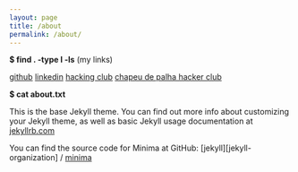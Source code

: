 ```yaml
---
layout: page
title: /about
permalink: /about/
---
```


<b>$ find . -type l -ls</b> (my links)

[github](https://github.com/ja0x01)
[linkedin](https://www.linkedin.com/in/joaomarcelogomes)
[hacking club](https://app.hackingclub.com/profile/user/9876)
[chapeu de palha hacker club](http://ctf.chapeudepalhahacker.club/users/132)

<b>$ cat about.txt</b>

This is the base Jekyll theme. You can find out more info about customizing your Jekyll theme, as well as basic Jekyll usage documentation at [jekyllrb.com](https://jekyllrb.com/)

You can find the source code for Minima at GitHub:
[jekyll][jekyll-organization] /
[minima](https://github.com/jekyll/minima)

